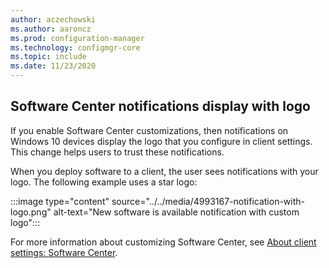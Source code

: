 ```yaml
---
author: aczechowski
ms.author: aaroncz
ms.prod: configuration-manager
ms.technology: configmgr-core
ms.topic: include
ms.date: 11/23/2020
---
```


## <a name="bkmk_notify"></a> Software Center notifications display with logo

<!--4993167-->

If you enable Software Center customizations, then notifications on Windows 10 devices display the logo that you configure in client settings. This change helps users to trust these notifications.

When you deploy software to a client, the user sees notifications with your logo. The following example uses a star logo:

:::image type="content" source="../../media/4993167-notification-with-logo.png" alt-text="New software is available notification with custom logo":::

For more information about customizing Software Center, see [About client settings: Software Center](../../../../clients/deploy/about-client-settings.md#software-center).
